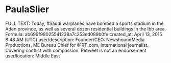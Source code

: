 # PaulaSlier

FULL TEXT: Today, #Saudi warplanes have bombed a sports stadium in the Aden province, as well as several dozen residential buildings in the Ibb area.
Formula: ab699f98025541238a7c253ed089b0fe
created_at: April 13, 2015 8:48 AM (UTC)
user/description: Founder/CEO: NewshoundMedia Productions, ME Bureau Chief for @RT_com, international journalist. Covering conflict with compassion. Retweet is not an endorsement
user/location: Middle East